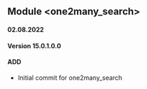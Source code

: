 ## Module <one2many_search>

#### 02.08.2022

#### Version 15.0.1.0.0

#### ADD

- Initial commit for one2many_search

